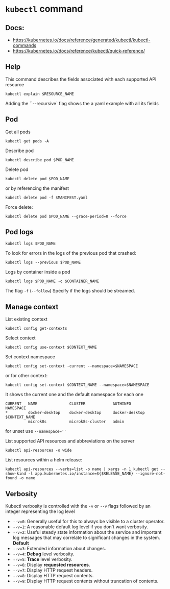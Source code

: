 # `kubectl` command

## Docs: 

* https://kubernetes.io/docs/reference/generated/kubectl/kubectl-commands
* https://kubernetes.io/docs/reference/kubectl/quick-reference/

## Help

This command describes the fields associated with each supported API resource

```shell
kubectl explain $RESOURCE_NAME
```

Adding the ``--recursive` flag shows the a yaml example with all its fields


## Pod

Get all pods
```shell
kubectl get pods -A
```

Describe pod
```shell
kubectl describe pod $POD_NAME
```

Delete pod
```shell
kubectl delete pod $POD_NAME
```

or by referencing the manifest
```shell
kubectl delete pod -f $MANIFEST.yaml
```

Force delete:
```shell
kubectl delete pod $POD_NAME --grace-period=0 --force
```

## Pod logs

```shell
kubectl logs $POD_NAME
```

To look for errors in the logs of the previous pod that crashed:
```shell
kubectl logs --previous $POD_NAME
```

Logs by container inside a pod
```shell
kubectl logs $POD_NAME -c $CONTAINER_NAME
```

The flag `-f` (`--follow`) 	Specify if the logs should be streamed.

##  Manage context

List existing context
```shell
kubectl config get-contexts
```

Select context
```shell
kubectl config use-context $CONTEXT_NAME
```

Set context namespace

```shell
kubectl config set-context -current --namespace=$NAMESPACE
```

or for other context: 
```shell
kubectl config set-context $CONTEXT_NAME --namespace=$NAMESPACE
```

It shows the current one and the default namespace for each one
```
CURRENT   NAME              CLUSTER            AUTHINFO         NAMESPACE
*         docker-desktop    docker-desktop     docker-desktop   $CONTEXT_NAME
          microk8s          microk8s-cluster   admin
```

for unset use `--namespace=''`

List supported API resources and abbreviations on the server
```shell
kubectl api-resources -o wide
```

List resources within a helm release:
```shell
kubectl api-resources --verbs=list -o name | xargs -n 1 kubectl get --show-kind -l app.kubernetes.io/instance=${$RELEASE_NAME} --ignore-not-found -o name
```

## Verbosity

Kubectl verbosity is controlled with the `-v` or `--v` flags followed by an integer representing the log level

* `--v=0`: Generally useful for this to always be visible to a cluster operator.
* `--v=1`: A reasonable default log level if you don't want verbosity.
* `--v=2`: Useful steady state information about the service and important log messages that may correlate to significant changes in the system. **Default**
* `--v=3`: Extended information about changes.
* `--v=4`: **Debug** level verbosity.
* `--v=5`: **Trace** level verbosity.
* `--v=6`: Display **requested resources**.
* `--v=7`: Display HTTP request headers.
* `--v=8`: Display HTTP request contents.
* `--v=9`: Display HTTP request contents without truncation of contents.
